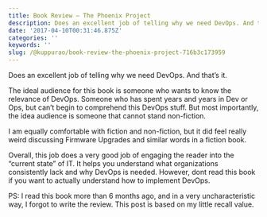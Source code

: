 ```yaml
---
title: Book Review — The Phoenix Project
description: Does an excellent job of telling why we need DevOps. And that’s it.
date: '2017-04-10T00:31:46.875Z'
categories: ''
keywords: ''
slug: /@kuppurao/book-review-the-phoenix-project-716b3c173959
---
```


Does an excellent job of telling why we need DevOps. And that’s it.

The ideal audience for this book is someone who wants to know the relevance of DevOps. Someone who has spent years and years in Dev or Ops, but can’t begin to comprehend this DevOps stuff. But most importantly, the idea audience is someone that cannot stand non-fiction.

I am equally comfortable with fiction and non-fiction, but it did feel really weird discussing Firmware Upgrades and similar words in a fiction book.

Overall, this job does a very good job of engaging the reader into the “current state” of IT. It helps you understand what organizations consistently lack and why DevOps is needed. However, dont read this book if you want to actually understand how to implement DevOps.

PS: I read this book more than 6 months ago, and in a very uncharacteristic way, I forgot to write the review. This post is based on my little recall value.